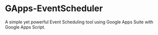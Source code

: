 # GApps-EventScheduler
 A simple yet powerful Event Scheduling tool using Google Apps Suite with Google Apps Script.
